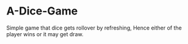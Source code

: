 # A-Dice-Game
Simple game that dice gets rollover by refreshing, Hence either of the player wins or it may get draw.
